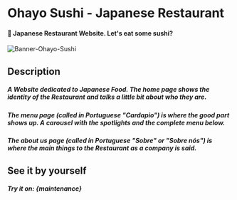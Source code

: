 # Ohayo Sushi - Japanese Restaurant
#### 🍣 Japanese Restaurant Website. Let's eat some sushi?

![Banner-Ohayo-Sushi](https://live.staticflickr.com/65535/51419131220_406a307471_z.jpg)

## Description
##### A Website dedicated to Japanese Food. The home page shows the identity of the Restaurant and talks a little bit about who they are.
##### The menu page (called in Portuguese "Cardapio") is where the good part shows up. A carousel with the spotlights and the complete menu below.
##### The about us page (called in Portuguese "Sobre" or "Sobre nós") is where the main things to the Restaurant as a company is said.

## See it by yourself
##### Try it on: {maintenance}
